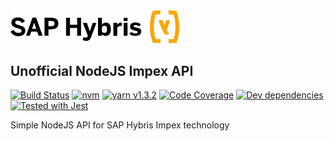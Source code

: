 <img src="assets/images/logo.svg" width="270">

## Unofficial NodeJS Impex API
[![Build Status](https://img.shields.io/travis/waghcwb/impex-api/master.svg?style=flat-square)](https://travis-ci.org/waghcwb/impex-api)
[![nvm](https://img.shields.io/badge/nvm-v0.33.6-brightgreen.svg?style=flat-square)](https://github.com/creationix/nvm/releases/tag/v0.33.6)
[![yarn v1.3.2](https://img.shields.io/badge/yarn-v1.3.2-blue.svg?style=flat-square)](https://github.com/yarnpkg/yarn/releases/tag/v1.3.2)
[![Code Coverage](https://img.shields.io/codecov/c/github/waghcwb/impex-api.svg?style=flat-square)](https://codecov.io/gh/waghcwb/impex-api/)
[![Dev dependencies](https://img.shields.io/david/dev/waghcwb/impex-api.svg?style=flat-square)]()
[![Tested with Jest](https://img.shields.io/badge/tested_with-jest-99424f.svg?style=flat-square)](https://github.com/facebook/jest)

Simple NodeJS API for SAP Hybris Impex technology
